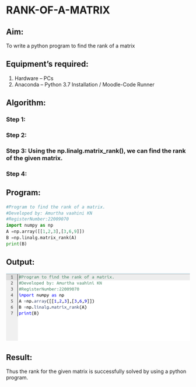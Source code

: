 # RANK-OF-A-MATRIX
## Aim:
To write a python program to find the rank of a matrix
## Equipment’s required:
1. 	Hardware – PCs
2. 	Anaconda – Python 3.7 Installation / Moodle-Code Runner
## Algorithm:
### Step 1: 
### Step 2: 
### Step 3: Using the np.linalg.matrix_rank(), we can find the rank of the given matrix.
### Step 4: 
## Program:
```python
#Program to find the rank of a matrix.
#Developed by: Amurtha vaahini KN
#RegisterNumber:22009070
import numpy as np
A =np.array([[1,2,3],[3,6,9]])
B =np.linalg.matrix_rank(A)
print(B)
```
## Output:
![](rank.png)
## Result:
Thus the rank for the given matrix is successfully solved by  using a python program.

